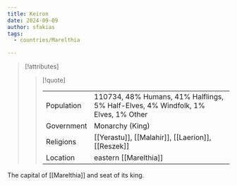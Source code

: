 ```yaml
---
title: Keiron
date: 2024-09-09
author: sfakias
tags:
  - countries/Marelthia

---
```

> [!attributes]
> 
> > [!quote]
> >
> > | | |
> > | --- | --- |
> > | Population | 110734, 48% Humans, 41% Halflings, 5% Half-Elves, 4% Windfolk, 1% Elves, 1% Other |
> > | Government | Monarchy (King) |
> > | Religions | [[Yerastu]], [[Malahir]], [[Laerion]], [[Reszek]] |
> > | Location | eastern [[Marelthia]] |

The capital of [[Marelthia]] and seat of its king.
